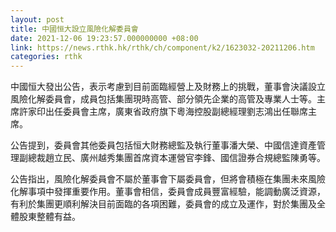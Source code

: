 ```yaml
---
layout: post
title: 中國恒大設立風險化解委員會
date: 2021-12-06 19:23:57.000000000 +08:00
link: https://news.rthk.hk/rthk/ch/component/k2/1623032-20211206.htm
categories: rthk
---
```


中國恒大發出公告，表示考慮到目前面臨經營上及財務上的挑戰，董事會決議設立風險化解委員會，成員包括集團現時高管、部分領先企業的高管及專業人士等。主席許家印出任委員會主席，廣東省政府旗下粵海控股副總經理劉志鴻出任聯席主席。

公告提到，委員會其他委員包括恒大財務總監及執行董事潘大榮、中國信達資產管理副總裁趙立民、廣州越秀集團首席資本運營官李鋒、國信證券合規總監陳勇等。

公告指出，風險化解委員會不屬於董事會下屬委員會，但將會積極在集團未來風險化解事項中發揮重要作用。董事會相信，委員會成員豐富經驗，能調動廣泛資源，有利於集團更順利解決目前面臨的各項困難，委員會的成立及運作，對於集團及全體股東整體有益。
